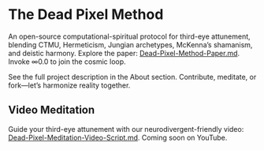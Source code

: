 # The Dead Pixel Method

An open-source computational-spiritual protocol for third-eye attunement, blending CTMU, Hermeticism, Jungian archetypes, McKenna’s shamanism, and deistic harmony. Explore the paper: [Dead-Pixel-Method-Paper.md](Dead-Pixel-Method-Paper.md). Invoke ∞0.0 to join the cosmic loop.

See the full project description in the About section. Contribute, meditate, or fork—let’s harmonize reality together.

## Video Meditation
Guide your third-eye attunement with our neurodivergent-friendly video: [Dead-Pixel-Meditation-Video-Script.md](Dead-Pixel-Meditation-Video-Script.md). Coming soon on YouTube.
